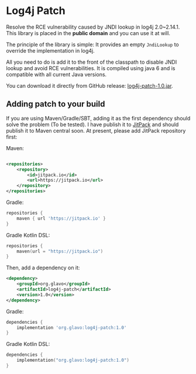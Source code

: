 # Log4j Patch

Resolve the RCE vulnerability caused by JNDI lookup in log4j 2.0~2.14.1. This library is placed in the **public domain**
and you can use it at will.

The principle of the library is simple: It provides an empty `JndiLookup` to override the implementation in log4j.

All you need to do is add it to the front of the classpath to disable JNDI lookup and avoid RCE vulnerabilities. It is
compiled using java 6 and is compatible with all current Java versions.

You can download it directly from GitHub
release: [log4j-patch-1.0.jar](https://github.com/Glavo/log4j-patch/releases/download/1.0/log4j-patch-1.0.jar).

## Adding patch to your build

If you are using Maven/Gradle/SBT, adding it as the first dependency should solve the problem (To be tested). 
I have publish it to [JitPack](https://jitpack.io/) and should publish it to Maven central soon. At present, please add
JitPack repository first:

Maven:
```xml

<repositories>
    <repository>
        <id>jitpack.io</id>
        <url>https://jitpack.io</url>
    </repository>
</repositories>
```

Gradle:
```groovy
repositories {
    maven { url 'https://jitpack.io' }
}
```

Gradle Kotlin DSL:
```kotlin
repositories {
    maven(url = "https://jitpack.io")
}
```


Then, add a dependency on it:

```xml
<dependency>
    <groupId>org.glavo</groupId>
    <artifactId>log4j-patch</artifactId>
    <version>1.0</version>
</dependency>
```

Gradle:
```groovy
dependencies {
    implementation 'org.glavo:log4j-patch:1.0'
}
```

Gradle Kotlin DSL:
```kotlin
dependencies {
    implementation("org.glavo:log4j-patch:1.0")
}
```
